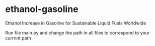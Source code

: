# ethanol-gasoline
Ethanol Increase in Gasoline for Sustainable Liquid Fuels Worldwide

Run file main.py and change the path in all files to correspond to your currnnt path
